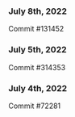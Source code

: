 ### July 8th, 2022

Commit #131452

### July 5th, 2022

Commit #314353


### July 4th, 2022

Commit #72281
